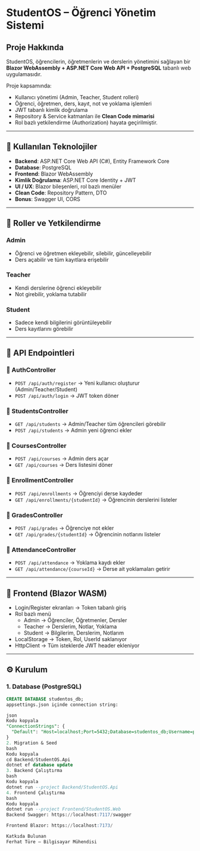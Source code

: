 # StudentOS – Öğrenci Yönetim Sistemi  

## Proje Hakkında  
StudentOS, öğrencilerin, öğretmenlerin ve derslerin yönetimini sağlayan bir **Blazor WebAssembly + ASP.NET Core Web API + PostgreSQL** tabanlı web uygulamasıdır.  

Proje kapsamında:  
- Kullanıcı yönetimi (Admin, Teacher, Student rolleri)  
- Öğrenci, öğretmen, ders, kayıt, not ve yoklama işlemleri  
- JWT tabanlı kimlik doğrulama  
- Repository & Service katmanları ile **Clean Code mimarisi**  
- Rol bazlı yetkilendirme (Authorization) hayata geçirilmiştir.  

---

## 🚀 Kullanılan Teknolojiler  
- **Backend**: ASP.NET Core Web API (C#), Entity Framework Core  
- **Database**: PostgreSQL  
- **Frontend**: Blazor WebAssembly  
- **Kimlik Doğrulama**: ASP.NET Core Identity + JWT  
- **UI / UX**: Blazor bileşenleri, rol bazlı menüler  
- **Clean Code**: Repository Pattern, DTO  
- **Bonus**: Swagger UI, CORS  

---

## 🔑 Roller ve Yetkilendirme  

### Admin  
- Öğrenci ve öğretmen ekleyebilir, silebilir, güncelleyebilir  
- Ders açabilir ve tüm kayıtlara erişebilir  

### Teacher  
- Kendi derslerine öğrenci ekleyebilir  
- Not girebilir, yoklama tutabilir  

### Student  
- Sadece kendi bilgilerini görüntüleyebilir  
- Ders kayıtlarını görebilir  

---

## 📜 API Endpointleri  

### 🔹 AuthController  
- `POST /api/auth/register` → Yeni kullanıcı oluşturur (Admin/Teacher/Student)  
- `POST /api/auth/login` → JWT token döner  

### 🔹 StudentsController  
- `GET /api/students` → Admin/Teacher tüm öğrencileri görebilir  
- `POST /api/students` → Admin yeni öğrenci ekler  

### 🔹 CoursesController  
- `POST /api/courses` → Admin ders açar  
- `GET /api/courses` → Ders listesini döner  

### 🔹 EnrollmentController  
- `POST /api/enrollments` → Öğrenciyi derse kaydeder  
- `GET /api/enrollments/{studentId}` → Öğrencinin derslerini listeler  

### 🔹 GradesController  
- `POST /api/grades` → Öğrenciye not ekler  
- `GET /api/grades/{studentId}` → Öğrencinin notlarını listeler  

### 🔹 AttendanceController  
- `POST /api/attendance` → Yoklama kaydı ekler  
- `GET /api/attendance/{courseId}` → Derse ait yoklamaları getirir  

---

## 🎨 Frontend (Blazor WASM)  
- Login/Register ekranları → Token tabanlı giriş  
- Rol bazlı menü  
  - Admin → Öğrenciler, Öğretmenler, Dersler  
  - Teacher → Derslerim, Notlar, Yoklama  
  - Student → Bilgilerim, Derslerim, Notlarım  
- LocalStorage → Token, Rol, UserId saklanıyor  
- HttpClient → Tüm isteklerde JWT header ekleniyor  

---

## ⚙️ Kurulum  

### 1. Database (PostgreSQL)  
```sql
CREATE DATABASE studentos_db;
appsettings.json içinde connection string:

json
Kodu kopyala
"ConnectionStrings": {
  "Default": "Host=localhost;Port=5432;Database=studentos_db;Username=postgres;Password=12345"
}
2. Migration & Seed
bash
Kodu kopyala
cd Backend/StudentOS.Api
dotnet ef database update
3. Backend Çalıştırma
bash
Kodu kopyala
dotnet run --project Backend/StudentOS.Api
4. Frontend Çalıştırma
bash
Kodu kopyala
dotnet run --project Frontend/StudentOS.Web
Backend Swagger: https://localhost:7117/swagger

Frontend Blazor: https://localhost:7173/

Katkıda Bulunan
Ferhat Türe – Bilgisayar Mühendisi
